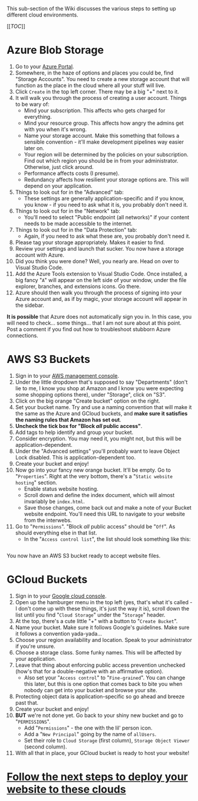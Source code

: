 This sub-section of the Wiki discusses the various steps to setting up different cloud environments.

[[_TOC_]]

# Azure Blob Storage
1. Go to your [Azure Portal](https://portal.azure.com).
1. Somewhere, in the haze of options and places you could be, find "Storage Accounts". You need to create a new storage account that will function as the place in the cloud where all your stuff will live.
1. Click `Create` in the top left corner. There may be a big "+" next to it.
1. It will walk you through the process of creating a user account. Things to be wary of:
   - Mind your subscription. This affects who gets charged for everything.
   - Mind your resource group. This affects how angry the admins get with you when it's wrong.
   - Name your storage account. Make this something that follows a sensible convention - it'll make development pipelines way easier later on.
   - Your region will be determined by the policies on your subscription. Find out which region you should be in from your administrator. Otherwise, just click around.
   - Performance affects costs (I presume).
   - Redundancy affects how resilient your storage options are. This will depend on your application.
1. Things to look out for in the "Advanced" tab:
   - These settings are generally application-specific and if you know, you know - if you need to ask what it is, you probably don't need it.
1. Things to look out for in the "Network" tab:
   - You'll need to select "Public endpoint (all networks)" if your content needs to be made accessible to the internet.
1. Things to look out for in the "Data Protection" tab:
   - Again, if you need to ask what these are, you probably don't need it.
1. Please tag your storage appropriately. Makes it easier to find.
1. Review your settings and launch that sucker. You now have a storage account with Azure.
1. Did you think you were done? Well, you nearly are. Head on over to Visual Studio Code.
1. Add the Azure Tools extension to Visual Studio Code. Once installed, a big fancy "`A`" will appear on the left side of your window, under the file explorer, branches, and extensions icons. Go there.
1. Azure should then walk you through the process of signing into your Azure account and, as if by magic, your storage account will appear in the sidebar.

**It is possible** that Azure does not automatically sign you in. In this case, you will need to check... some things... that I am not sure about at this point. Post a comment if you find out how to troubleshoot stubborn Azure connections.

# AWS S3 Buckets
1. Sign in to your [AWS management console](https://console.aws.amazon.com).
1. Under the little dropdown that's supposed to say "Departments" (don't lie to me, I know you shop at Amazon and I know you were expecting some shopping options there), under "Storage", click on "S3".
1. Click on the big orange "Create bucket" option on the right.
1. Set your bucket name. Try and use a naming convention that will make it the same as the Azure and GCloud buckets, and **make sure it satisfies the naming rules that Amazon has set out**.
1. **Uncheck the tick box for "Block *all* public access"**.
1. Add tags to help identify and group your bucket.
1. Consider encryption. You may need it, you might not, but this will be application-dependent.
1. Under the "Advanced settings" you'll probably want to leave Object Lock disabled. This is application-dependent too.
1. Create your bucket and enjoy!
1. Now go into your fancy new orange bucket. It'll be empty. Go to "`Properties`". Right at the very bottom, there's a "`Static website hosting`" section.
   - Enable status website hosting.
   - Scroll down and define the index document, which will almost invariably be `index.html`.
   - Save those changes, come back out and make a note of your Bucket website endpoint. You'll need this URL to navigate to your website from the interwebs.
1. Go to "`Permissions`". "Block *all* public access" should be "`Off`". As should everything else in that list.
   - In the "`Access control list`", the list should look something like this:
<image coming>

You now have an AWS S3 bucket ready to accept website files.

# GCloud Buckets
1. Sign in to your [Google cloud console](https://console.cloud.google.com).
1. Open up the hamburger menu in the top left (yes, that's what it's called - I don't come up with these things, it's just the way it is), scroll down the list until you find "`Cloud Storage`" under the "`Storage`" header.
1. At the top, there's a cute little "+" with a button to "`Create Bucket`".
1. Name your bucket. Make sure it follows Google's guidelines. Make sure it follows a convention yada-yada...
1. Choose your region availability and location. Speak to your administrator if you're unsure.
1. Choose a storage class. Some funky names. This will be affected by your application.
1. Leave that thing about enforcing public access prevention unchecked (how's that for a double-negative with an affirmative option).
   - Also set your "`Access control`" to "`Fine-grained`". You can change this later, but this is one option that comes back to bite you when nobody can get into your bucket and browse your site.
1. Protecting object data is application-specific so go ahead and breeze past that.
1. Create your bucket and enjoy!
1. **BUT** we're not done yet. Go back to your shiny new bucket and go to "`PERMISSIONS`".
   - Add "`Permissions`" - the one with the lil' person icon.
   - Add a "`New Principal`" going by the name of `allUsers`.
   - Set their role to `Cloud Storage` (first column), `Storage Object Viewer` (second column).
1. With all that in place, your GCloud bucket is ready to host your website!

# [Follow the next steps to deploy your website to these clouds](/ce02-wiki/Website-Creation/Deploying-Websites)